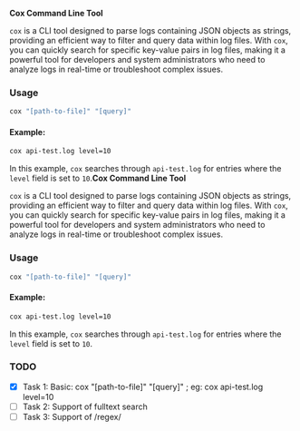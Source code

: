 **Cox Command Line Tool**

`cox` is a CLI tool designed to parse logs containing JSON objects as strings, providing an efficient way to filter and query data within log files. With `cox`, you can quickly search for specific key-value pairs in log files, making it a powerful tool for developers and system administrators who need to analyze logs in real-time or troubleshoot complex issues.

### Usage
```bash
cox "[path-to-file]" "[query]"
```

#### Example:
```bash
cox api-test.log level=10
```

In this example, `cox` searches through `api-test.log` for entries where the `level` field is set to `10`.**Cox Command Line Tool**

`cox` is a CLI tool designed to parse logs containing JSON objects as strings, providing an efficient way to filter and query data within log files. With `cox`, you can quickly search for specific key-value pairs in log files, making it a powerful tool for developers and system administrators who need to analyze logs in real-time or troubleshoot complex issues.

### Usage
```bash
cox "[path-to-file]" "[query]"
```

#### Example:
```bash
cox api-test.log level=10
```

In this example, `cox` searches through `api-test.log` for entries where the `level` field is set to `10`.


### TODO
- [x] Task 1: Basic: cox "[path-to-file]" "[query]" ; eg: cox api-test.log level=10
- [ ] Task 2: Support of fulltext search
- [ ] Task 3: Support of /regex/
